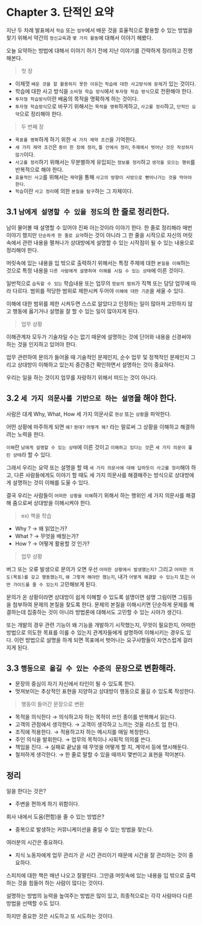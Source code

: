 # Chapter 3. 단적인 요약

지난 두 차례 발표에서 `학습` 또는 `업무`에서 배운 것을 효율적으로 활용할 수 있는 방법을 찾기 위해서
약간의 `정신교육`과 `몇 가지 활동`에 대해서 이야기 해봤다.

오늘 요약하는 방법에 대해서 이야기 하기 전에 지난 이야기를 간략하게 정리하고 진행해본다.

> 첫 장

- 이제껏 `배운 것을 잘 활용하지 못한 이유`는 `학습에 대한 사고방식에 문제`가 있는 것이다.
- 학습에 대한 사고 방식을 `소비형 학습 방식`에서 `투자형 학습 방식`으로 전환해야 한다.
- `투자형 학습방식`이란 배움의 목적을 명확하게 하는 것이다.
- `투자형 학습방식`으로 바꾸기 위해서는 `목적을 명확`하게하고, `사고를 정리`하고, `단적인 요약`으로 정리해야 한다.

> 두 번째 장

- `목표를 명확`하게 하기 위한 `세 가지 제약 조건`을 기억한다.
- `세 가지 제약 조건`은 `종이 한 장에 정리`, `틀 안에서 정리`, `주제에서 벗어난 것은 작성하지 않기`이다.
- `사고를 정리`하기 위해서는 무분별하게 유입되는 `정보를 정리`하고 `생각을 모으는 행위`를 반복적으로 해야 한다.
- `효율적인 사고`를 위해서는 `제약`을 통해 `사고의 방향이 사방으로 뻗어나가는 것을 막아야 한다`.
- `학습`이란 `사고 정리`에 의한 `본질을 탐구`하는 그 자체이다.

## 3.1 `남에게 설명할 수 있을 정도`의 한 줄로 정리한다.

남이 물어볼 때 설명할 수 있어야 진짜 아는것이라 이야기 한다. 한 줄로 정리해라 매번 이야기 했지만 `단순하게 한 줄로 요약`하는 것이 아니라 그 한 줄을 시작으로 자신의 머릿속에서 관련 내용을 펼쳐나가 상대방에게 설명할 수 있는 시작점이 될 수 있는 내용으로 정리해야 한다.

머릿속에 있는 내용을 입 밖으로 출력하기 위해서는 특정 주제에 대한 `본질을 이해`하는 것으로 특정 내용을 `다른 사람에게 설명하여 이해를 시킬 수 있는 상태`에 이른 것이다.

일반적으로 `습득할 수 있는` 학습내용 또는 업무의 `정보의 범위`가 직책 또는 담당 업무에 따라 다르다. 범위를 적당한 범위로 제한시켜 두어야 `이해에 대한 기준`을 세울 수 있다.

이해에 대한 범위를 제한 시켜두면 스스로 알았다고 인정하는 일이 많아져 고민하지 않고 행동에 옳기거나 설명을 잘 할 수 있는 일이 많아지게 된다.

> 업무 상황


이해관계자 모두가 기술자일 수는 없기 때문에 설명하는 것에 단어와 내용을 신경써야 하는 것을 인지하고 있어야 한다.

업무 관련하여 문의가 들어올 때 기술적인 문제인지, 순수 업무 및 정책적인 문제인지 그리고 상대방이 이해하고 있는지 중간중간 확인하면서 설명하는 것이 중요하다.

우리는 일을 하는 것이지 업무를 자랑하기 위해서 떠드는 것이 아니다.

## 3.2 `세 가지 의문사를 기반으로 하는 설명`을 해야 한다.

사람은 대게 Why, What, How 세 가지 의문사로 `현상` 또는 `상황`을 파악한다.

어떤 상황에 마주하게 되면 `왜?` `뭔데?` `어떻게 해?` 라는 말로써 그 상황을 이해하고 해결하려는 노력을 한다.

`이해`란 `남에게 설명할 수 있는 상태`에 이른 것이고 `이해하고 있다는 것`은 `세 가지 의문이 풀린 상태`라 할 수 있다.

그래서 우리는 요약 또는 설명을 할 때 `세 가지 의문사에 대해 답하듯이 사고를 정리`해야 하고,
다른 사람들에게도 이야기 할 때도 세 가지 의문사를 해결해주는 방식으로 상대방에게 설명하는 것이 이해를 도울 수 있다.

결국 우리는 사람들이 `어떠한 상황을 이해`하기 위해서 하는 행위인 세 가지 의문사를 해결해 줌으로써 상대방을 이해시켜야 한다.

> ex) 책을 학습

- Why ? → 왜 읽었는가?
- What ? → 무엇을 배웠는가?
- How ? → 어떻게 활용할 것 인가?

> 업무 상황


버그 또는 오류 발생으로 문의가 오면 우선 `어떠한 상황에서 발생했는지?` 그리고 `어떠한 의도(목표)를 갖고 행동했는지`, `왜 그렇게 해야만 했는지`, 내가 `어떻게 해결할 수 있는지` 또는 `어떤 가이드를 줄 수 있는지` 고민해보게 된다.

문의가 온 상황이라면 상대방이 쉽게 이해할 수 있도록 설명이면 설명 그림이면 그림등을 첨부하여 문제의 본질을 찾도록 한다. 문제의 본질을 이해시키면 단순하게 문제를 해결하는데 집중하는 것이 아니라 방법론에 대해서도 고민할 수 있는 시야가 생긴다.

또는 개발의 경우 관련 기능이 왜 기능을 개발하기 시작했는지, 무엇이 필요한지, 어떠한 방법으로 의도한 목표를 이룰 수 있는지 관계자들에게 설명하여 이해시키는 경우도 있다.
이런 방법으로 설명을 하게 되면 목표에서 벗어나는 요구사항들이 자연스럽게 걸러지게 된다.

## 3.3 `행동으로 옮길 수 있는 수준의 문장`으로 변환해라.

- 문장의 중심이 자기 자신에서 타인이 될 수 있도록 한다.
- 멋져보이는 추상적인 표현을 지양하고 상대방이 행동으로 옮길 수 있도록 작성한다.

> 행동이 들어간 문장으로 변환

- 목적을 의식한다 → 의식하고자 하는 목적이 쓰인 종이를 반복해서 읽는다.
- 고객의 관점에서 생각한다. → 고객이 생각하고 느끼는 것을 리스트 업 한다.
- 조직에 적용한다. → 적용하고자 하는 메시지를 매일 복창한다.
- 주인 의식을 발휘한다. → 업무의 목적이나 사회적 의의를 쓴다.
- 책임을 진다. → 실패로 끝났을 때 무엇을 어떻게 할 지, 계약서 등에 명시해둔다.
- 철저하게 생각한다. → 한 줄로 말할 수 있을 때까지 몇번이고 표현을 적어본다.

## 정리

일을 한다는 것은?
- 주변을 편하게 하기 위함이다.

회사 내에서 도움(편함)을 줄 수 있는 방법은?
- 중복으로 발생하는 커뮤니케이션을 줄일 수 있는 방법을 찾는다.

여러분의 시간은 중요하다.
- 지식 노동자에게 업무 관리가 곧 시간 관리이기 때문에 시간을 잘 관리하는 것이 중요하다.

스피치에 대한 책은 매년 나오고 잘팔린다. 그만큼 머릿속에 있는 내용을 입 밖으로 출력하는 것을 힘들어 하는 사람이 많다는 것이다.

설명하는 방법의 능력을 높여주는 방법은 많이 있고, 최종적으로는 각각 사람마다 다른 방법을 선택할 수도 있다.

하지만 중요한 것은 시도하고 또 시도하는 것이다.